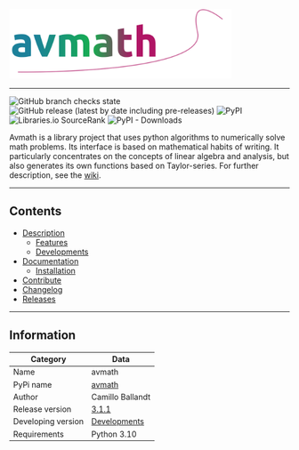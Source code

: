 <a href="https://github.com/ballandt/avmath/wiki">
  <img src="docs/avmath.svg" width="400" title="avmath">
</a>

---
![GitHub branch checks state](https://img.shields.io/github/checks-status/ballandt/avmath/master)
![GitHub release (latest by date including pre-releases)](https://img.shields.io/github/v/release/ballandt/avmath?include_prereleases)
![PyPI](https://img.shields.io/pypi/v/avmath)
![Libraries.io SourceRank](https://img.shields.io/librariesio/sourcerank/pypi/avmath)
![PyPI - Downloads](https://img.shields.io/pypi/dm/avmath)

Avmath is a library project that uses python algorithms to numerically solve
math problems. Its interface is based on mathematical habits of
writing. It particularly concentrates on the concepts of linear algebra
and analysis, but also generates its own functions based on Taylor-series.
For further description, see the [wiki](https://github.com/ballandt/avmath/wiki).

---
## Contents

* [Description](https://github.com/ballandt/avmath/wiki)
  * [Features](https://github.com/ballandt/avmath/wiki#features)
  * [Developments](https://github.com/ballandt/avmath/wiki/developments)
* [Documentation](https://github.com/ballandt/avmath/wiki/Documentation)
  * [Installation](https://github.com/ballandt/avmath/wiki/Documentation#installation)
* [Contribute](https://github.com/ballandt/avmath/blob/master/CONTRIBUTING.md)
* [Changelog](https://github.com/ballandt/avmath/blob/master/CHANGELOG.md)
* [Releases](https://www.github.com/ballandt/avmath/releases)
---

## Information

| Category           | Data                                                                 |
|--------------------|----------------------------------------------------------------------|
| Name               | avmath                                                               |
| PyPi name          | [avmath](https://pypi.org/project/avmath/)                           |
| Author             | Camillo Ballandt                                                     |
| Release version    | [3.1.1](https://www.github.com/ballandt/avmath/releases/tag/v3.1.1)  |
| Developing version | [Developments](https://github.com/ballandt/avmath/wiki/Developments) |
| Requirements       | Python 3.10                                                          |
